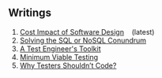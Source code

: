 ## Writings

<ol>

<li><a href=https://github.com/justcli/writings/wiki/Cost-Impact-of-Software-Design>Cost Impact of Software Design</a> &nbsp;&nbsp;&nbsp;(latest) </li>
<li><a href=https://github.com/justcli/writings/wiki/Solving-the-SQL-or-NoSQL-Conundrum>Solving the SQL or NoSQL Conundrum</a> </li>
<li><a href=https://github.com/justcli/writings/wiki/A-Software-Tester's-Toolkit>A Test Engineer's Toolkit</a> </li>
<li><a href=https://github.com/justcli/writings/wiki/Minimum-Viable-Testing>Minimum Viable Testing</a> </li>
<li><a href=https://github.com/justcli/writings/blob/main/Why%20Testers%20Shouldn't%20Code.md>Why Testers Shouldn’t Code?</a></li>
  
</ol>
